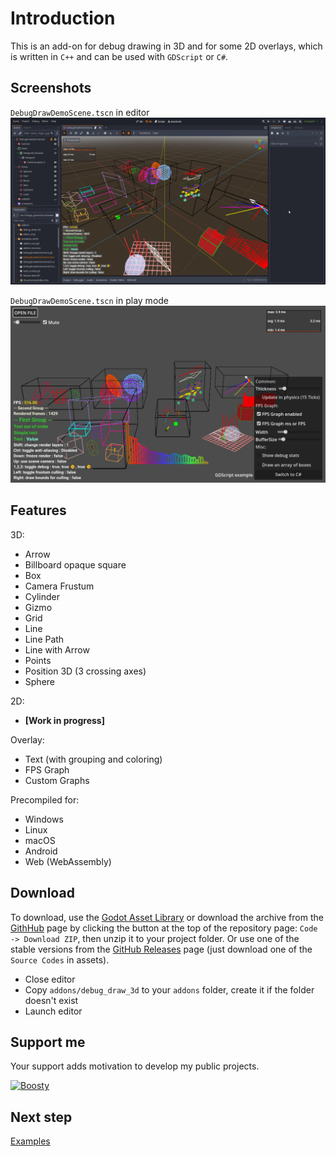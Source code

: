 # Introduction

This is an add-on for debug drawing in 3D and for some 2D overlays, which is written in `C++` and can be used with `GDScript` or `C#`.

## Screenshots

`DebugDrawDemoScene.tscn` in editor
![screenshot_2](/images/screenshot_2.png)

`DebugDrawDemoScene.tscn` in play mode
![screenshot_3](/images/screenshot_3.png)

## Features

3D:

* Arrow
* Billboard opaque square
* Box
* Camera Frustum
* Cylinder
* Gizmo
* Grid
* Line
* Line Path
* Line with Arrow
* Points
* Position 3D (3 crossing axes)
* Sphere

2D:

* **[Work in progress]**

Overlay:

* Text (with grouping and coloring)
* FPS Graph
* Custom Graphs

Precompiled for:

* Windows
* Linux
* macOS
* Android
* Web (WebAssembly)

## Download

To download, use the [Godot Asset Library](https://godotengine.org/asset-library/asset/1766) or download the archive from the [GithHub](https://github.com/DmitriySalnikov/godot_debug_draw_3d) page by clicking the button at the top of the repository page: `Code -> Download ZIP`, then unzip it to your project folder. Or use one of the stable versions from the [GitHub Releases](https://github.com/DmitriySalnikov/godot_debug_draw_3d/releases) page (just download one of the `Source Codes` in assets).

* Close editor
* Copy `addons/debug_draw_3d` to your `addons` folder, create it if the folder doesn't exist
* Launch editor

## Support me

Your support adds motivation to develop my public projects.

<a href="https://boosty.to/dmitriysalnikov/donate"><img src="https://static.boosty.to/assets/images/boostyDomainLogo.5Vlxt.svg" alt="Boosty" width=120px/></a>

## Next step

[Examples](Examples.md)
